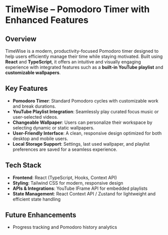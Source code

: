 # TimeWise – Pomodoro Timer with Enhanced Features

## Overview
TimeWise is a modern, productivity-focused Pomodoro timer designed to help users efficiently manage their time while staying motivated. Built using **React** and **TypeScript**, it offers an intuitive and visually engaging experience with integrated features such as a **built-in YouTube playlist** and **customizable wallpapers**.

## Key Features
- **Pomodoro Timer**: Standard Pomodoro cycles with customizable work and break durations.
- **YouTube Playlist Integration**: Seamlessly play curated focus music or user-selected videos.
- **Changeable Wallpaper**: Users can personalize their workspace by selecting dynamic or static wallpapers.
- **User-Friendly Interface**: A clean, responsive design optimized for both desktop and mobile users.
- **Local Storage Support**: Settings, last used wallpaper, and playlist preferences are saved for a seamless experience.

## Tech Stack
- **Frontend**: React (TypeScript, Hooks, Context API)
- **Styling**: Tailwind CSS for modern, responsive design
- **APIs & Integrations**: YouTube IFrame API for embedded playlists
- **State Management**: React Context API / Zustand for lightweight and efficient state handling

## Future Enhancements
- Progress tracking and Pomodoro history analytics

